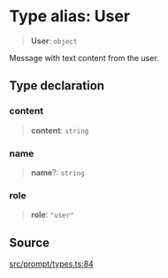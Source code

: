 # Type alias: User

> **User**: `object`

Message with text content from the user.

## Type declaration

### content

> **content**: `string`

### name

> **name**?: `string`

### role

> **role**: `"user"`

## Source

[src/prompt/types.ts:84](https://github.com/dexaai/llm-tools/blob/eeaf162/src/prompt/types.ts#L84)
